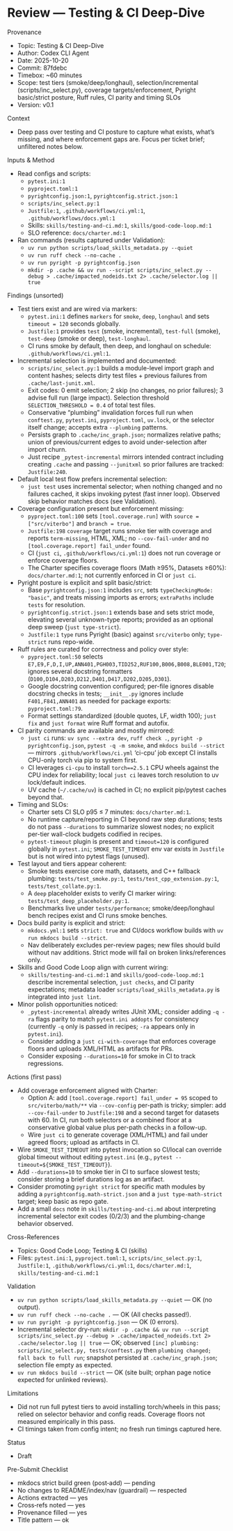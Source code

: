 # Review — Testing & CI Deep-Dive

Provenance
- Topic: Testing & CI Deep-Dive
- Author: Codex CLI Agent
- Date: 2025-10-20
- Commit: 87fdebc
- Timebox: ~60 minutes
- Scope: test tiers (smoke/deep/longhaul), selection/incremental (scripts/inc_select.py), coverage targets/enforcement, Pyright basic/strict posture, Ruff rules, CI parity and timing SLOs
- Version: v0.1

Context
- Deep pass over testing and CI posture to capture what exists, what’s missing, and where enforcement gaps are. Focus per ticket brief; unfiltered notes below.

Inputs & Method
- Read configs and scripts:
  - `pytest.ini:1`
  - `pyproject.toml:1`
  - `pyrightconfig.json:1`, `pyrightconfig.strict.json:1`
  - `scripts/inc_select.py:1`
  - `Justfile:1`, `.github/workflows/ci.yml:1`, `.github/workflows/docs.yml:1`
  - Skills: `skills/testing-and-ci.md:1`, `skills/good-code-loop.md:1`
  - SLO reference: `docs/charter.md:1`
- Ran commands (results captured under Validation):
  - `uv run python scripts/load_skills_metadata.py --quiet`
  - `uv run ruff check --no-cache .`
  - `uv run pyright -p pyrightconfig.json`
  - `mkdir -p .cache && uv run --script scripts/inc_select.py --debug > .cache/impacted_nodeids.txt 2> .cache/selector.log || true`

Findings (unsorted)
- Test tiers exist and are wired via markers:
  - `pytest.ini:1` defines `markers` for `smoke`, `deep`, `longhaul` and sets `timeout = 120` seconds globally.
  - `Justfile:1` provides `test` (smoke, incremental), `test-full` (smoke), `test-deep` (smoke or deep), `test-longhaul`.
  - CI runs smoke by default, then deep, and longhaul on schedule: `.github/workflows/ci.yml:1`.
- Incremental selection is implemented and documented:
  - `scripts/inc_select.py:1` builds a module-level import graph and content hashes; selects dirty test files + previous failures from `.cache/last-junit.xml`.
  - Exit codes: 0 emit selection; 2 skip (no changes, no prior failures); 3 advise full run (large impact). Selection threshold `SELECTION_THRESHOLD = 0.4` of total test files.
  - Conservative “plumbing” invalidation forces full run when `conftest.py`, `pytest.ini`, `pyproject.toml`, `uv.lock`, or the selector itself change; accepts extra `--plumbing` patterns.
  - Persists graph to `.cache/inc_graph.json`; normalizes relative paths; union of previous/current edges to avoid under-selection after import churn.
  - Just recipe `_pytest-incremental` mirrors intended contract including creating `.cache` and passing `--junitxml` so prior failures are tracked: `Justfile:240`.
- Default local test flow prefers incremental selection:
  - `just test` uses incremental selector; when nothing changed and no failures cached, it skips invoking pytest (fast inner loop). Observed skip behavior matches docs (see Validation).
- Coverage configuration present but enforcement missing:
  - `pyproject.toml:100` sets `[tool.coverage.run]` with `source = ["src/viterbo"]` and `branch = true`.
  - `Justfile:198` `coverage` target runs smoke tier with coverage and reports `term-missing`, HTML, XML; no `--cov-fail-under` and no `[tool.coverage.report] fail_under` found.
  - CI (`just ci`, `.github/workflows/ci.yml:1`) does not run coverage or enforce coverage floors.
  - The Charter specifies coverage floors (Math ≥95%, Datasets ≥60%): `docs/charter.md:1`; not currently enforced in CI or `just ci`.
- Pyright posture is explicit and split basic/strict:
  - Base `pyrightconfig.json:1` includes `src`, sets `typeCheckingMode: "basic"`, and treats missing imports as errors; `extraPaths` include `tests` for resolution.
  - `pyrightconfig.strict.json:1` extends base and sets strict mode, elevating several unknown-type reports; provided as an optional deep sweep (`just type-strict`).
  - `Justfile:1` `type` runs Pyright (basic) against `src/viterbo` only; `type-strict` runs repo-wide.
- Ruff rules are curated for correctness and policy over style:
  - `pyproject.toml:50` selects `E7,E9,F,D,I,UP,ANN401,PGH003,TID252,RUF100,B006,B008,BLE001,T20`; ignores several docstring formatters (`D100,D104,D203,D212,D401,D417,D202,D205,D301`).
  - Google docstring convention configured; per-file ignores disable docstring checks in tests; `__init__.py` ignores include `F401,F841,ANN401` as needed for package exports: `pyproject.toml:79`.
  - Format settings standardized (double quotes, LF, width 100); `just fix` and `just format` wire Ruff format and autofix.
- CI parity commands are available and mostly mirrored:
  - `just ci` runs: `uv sync --extra dev`, `ruff check .`, `pyright -p pyrightconfig.json`, `pytest -q -m smoke`, and `mkdocs build --strict` — mirrors `.github/workflows/ci.yml` ‘ci-cpu’ job except CI installs CPU-only torch via pip to system first.
  - CI leverages `ci-cpu` to install `torch==2.5.1` CPU wheels against the CPU index for reliability; local `just ci` leaves torch resolution to uv lock/default indices.
  - UV cache (`~/.cache/uv`) is cached in CI; no explicit pip/pytest caches beyond that.
- Timing and SLOs:
  - Charter sets CI SLO p95 ≤ 7 minutes: `docs/charter.md:1`.
  - No runtime capture/reporting in CI beyond raw step durations; tests do not pass `--durations` to summarize slowest nodes; no explicit per-tier wall-clock budgets codified in recipes.
  - `pytest-timeout` plugin is present and `timeout=120` is configured globally in `pytest.ini`; `SMOKE_TEST_TIMEOUT` env var exists in `Justfile` but is not wired into pytest flags (unused).
- Test layout and tiers appear coherent:
  - Smoke tests exercise core math, datasets, and C++ fallback plumbing: `tests/test_smoke.py:1`, `tests/test_cpp_extension.py:1`, `tests/test_collate.py:1`.
  - A `deep` placeholder exists to verify CI marker wiring: `tests/test_deep_placeholder.py:1`.
  - Benchmarks live under `tests/performance`; smoke/deep/longhaul bench recipes exist and CI runs smoke benches.
- Docs build parity is explicit and strict:
  - `mkdocs.yml:1` sets `strict: true` and CI/docs workflow builds with `uv run mkdocs build --strict`.
  - Nav deliberately excludes per-review pages; new files should build without nav additions. Strict mode will fail on broken links/references only.
- Skills and Good Code Loop align with current wiring:
  - `skills/testing-and-ci.md:1` and `skills/good-code-loop.md:1` describe incremental selection, `just checks`, and CI parity expectations; metadata loader `scripts/load_skills_metadata.py` is integrated into `just lint`.
- Minor polish opportunities noticed:
  - `_pytest-incremental` already writes JUnit XML; consider adding `-q -ra` flags parity to match `pytest.ini addopts` for consistency (currently `-q` only is passed in recipes; `-ra` appears only in `pytest.ini`).
  - Consider adding a `just ci-with-coverage` that enforces coverage floors and uploads XML/HTML as artifacts for PRs.
  - Consider exposing `--durations=10` for smoke in CI to track regressions.

Actions (first pass)
- Add coverage enforcement aligned with Charter:
  - Option A: add `[tool.coverage.report] fail_under = 95` scoped to `src/viterbo/math/**` via `--cov-config` per-path is tricky; simpler: add `--cov-fail-under` to `Justfile:198` and a second target for datasets with 60. In CI, run both selectors or a combined floor at a conservative global value plus per-path checks in a follow-up.
  - Wire `just ci` to generate coverage (XML/HTML) and fail under agreed floors; upload as artifacts in CI.
- Wire `SMOKE_TEST_TIMEOUT` into pytest invocation so CI/local can override global timeout without editing `pytest.ini` (e.g., `pytest --timeout=${SMOKE_TEST_TIMEOUT}`).
- Add `--durations=10` to smoke tier in CI to surface slowest tests; consider storing a brief durations log as an artifact.
- Consider promoting `pyright strict` for specific math modules by adding a `pyrightconfig.math-strict.json` and a `just type-math-strict` target; keep basic as repo gate.
- Add a small `docs` note in `skills/testing-and-ci.md` about interpreting incremental selector exit codes (0/2/3) and the plumbing-change behavior observed.

Cross-References
- Topics: Good Code Loop; Testing & CI (skills)
- Files: `pytest.ini:1`, `pyproject.toml:1`, `scripts/inc_select.py:1`, `Justfile:1`, `.github/workflows/ci.yml:1`, `docs/charter.md:1`, `skills/testing-and-ci.md:1`

Validation
- `uv run python scripts/load_skills_metadata.py --quiet` — OK (no output).
- `uv run ruff check --no-cache .` — OK (All checks passed!).
- `uv run pyright -p pyrightconfig.json` — OK (0 errors).
- Incremental selector dry-run: `mkdir -p .cache && uv run --script scripts/inc_select.py --debug > .cache/impacted_nodeids.txt 2> .cache/selector.log || true` — OK; observed `[inc] plumbing: scripts/inc_select.py, tests/conftest.py` then `plumbing changed; fall back to full run`; snapshot persisted at `.cache/inc_graph.json`; selection file empty as expected.
- `uv run mkdocs build --strict` — OK (site built; orphan page notice expected for unlinked reviews).

Limitations
- Did not run full pytest tiers to avoid installing torch/wheels in this pass; relied on selector behavior and config reads. Coverage floors not measured empirically in this pass.
- CI timings taken from config intent; no fresh run timings captured here.

Status
- Draft

Pre-Submit Checklist
- mkdocs strict build green (post‑add) — pending
- No changes to README/index/nav (guardrail) — respected
- Actions extracted — yes
- Cross‑refs noted — yes
- Provenance filled — yes
- Title pattern — ok
